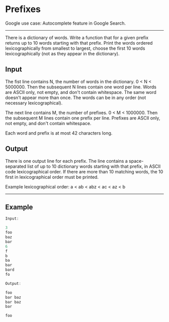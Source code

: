 # Prefixes

Google use case: Autocomplete feature in Google Search.

-----

There is a dictionary of words. Write a function that for a given prefix returns up to 10 words starting with that prefix. Print the words ordered lexicographically from smallest to largest, choose the first 10 words lexicographically (not as they appear in the dictionary).

## Input

The fist line contains N, the number of words in the dictionary. 0 < N < 5000000. Then the subsequent N lines contain one word per line. Words are ASCII only, not empty, and don't contain whitespace. The same word doesn't appear more than once. The words can be in any order (not necessary lexicographical).

The next line contains M, the number of prefixes. 0 < M < 1000000. Then the subsequent M lines contain one prefix per line. Prefixes are ASCII only, not empty, and don't contain whitespace.

Each word and prefix is at most 42 characters long.

## Output

There is one output line for each prefix. The line contains a space-separated list of up to 10 dictionary words starting with that prefix, in ASCII code lexicographical order. If there are more than 10 matching words, the 10 first in lexicographical order must be printed.

Example lexicographical order: a < ab < abz < ac < az < b

-----

## Example

```c++
Input:

3
foo
baz
bar
6
f
b
ba
bar
bard
fo

Output:

foo
bar baz
bar baz
bar

foo
```
